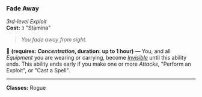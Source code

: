 ### Fade Away
*3rd-level Exploit*  
**Cost:** `3` "Stamina"  

> *You fade away from sight.*

🔷 **(requires: *Concentration*, duration: up to 1 hour)** — You, and all *Equipment* you are wearing or carrying, become *[Invisible]* until this ability ends. This ability ends early if you make one or more *Attacks*, "Perform an Exploit", or "Cast a Spell".

---

**Classes:** Rogue

[Invisible]: ../../Rules/Conditions/Invisible.md
